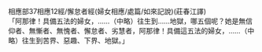 相應部37相應12經/懈怠者經(婦女相應/處篇/如來記說)(莊春江譯)  
「阿那律！具備五法的婦女，……（中略）往生到……地獄，哪五個呢？她是無信仰者、無慚者、無愧者、懈怠者、劣慧者，阿那律！具備這五法的婦女，……（中略）往生到苦界、惡趣、下界、地獄。」  
  
  
